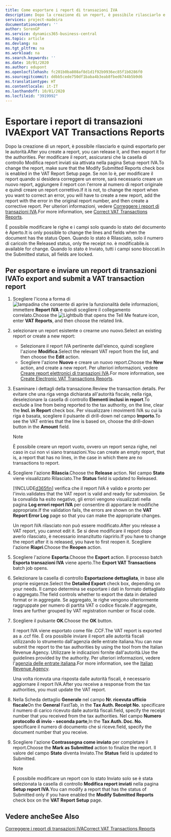 ```yaml
---
title: Come esportare i report di transazioni IVA
description: Dopo la creazione di un report, è possibile rilasciarlo e quindi esportarlo per le autorità.
services: project-madeira
documentationcenter: ''
author: SorenGP
ms.service: dynamics365-business-central
ms.topic: article
ms.devlang: na
ms.tgt_pltfrm: na
ms.workload: na
ms.search.keywords: ''
ms.date: 10/01/2020
ms.author: edupont
ms.openlocfilehash: fc201b0ba808af8d1d1f92b9936ec85f1b0286f0
ms.sourcegitcommit: ddbb5cede750df1baba4b3eab8fbed6744b5b9d6
ms.translationtype: HT
ms.contentlocale: it-IT
ms.lasthandoff: 10/01/2020
ms.locfileid: "3919992"
---
```

# <a name="export-vat-transactions-reports"></a><span data-ttu-id="a3357-103">Esportare i report di transazioni IVA</span><span class="sxs-lookup"><span data-stu-id="a3357-103">Export VAT Transactions Reports</span></span>
<span data-ttu-id="a3357-104">Dopo la creazione di un report, è possibile rilasciarlo e quindi esportarlo per le autorità.</span><span class="sxs-lookup"><span data-stu-id="a3357-104">After you create a report, you can release it, and then export it for the authorities.</span></span> <span data-ttu-id="a3357-105">Per modificare il report, assicurarsi che la casella di controllo Modifica report inviati sia attivata nella pagina Setup report IVA.</span><span class="sxs-lookup"><span data-stu-id="a3357-105">To change the report, make sure that the Modify Submitted Reports check box is enabled in the VAT Report Setup page.</span></span> <span data-ttu-id="a3357-106">Se non lo è, per modificare il report quando si desidera correggere un errore, sarà necessario creare un nuovo report, aggiungere il report con l'errore al numero di report originale e quindi creare un report correttivo.</span><span class="sxs-lookup"><span data-stu-id="a3357-106">If it is not, to change the report when you want to correct an error, you will have to create a new report, add the report with the error in the original report number, and then create a corrective report.</span></span> <span data-ttu-id="a3357-107">Per ulteriori informazioni, vedere [Correggere i report di transazioni IVA](how-to-correct-vat-transactions-reports.md).</span><span class="sxs-lookup"><span data-stu-id="a3357-107">For more information, see [Correct VAT Transactions Reports](how-to-correct-vat-transactions-reports.md).</span></span>  

<span data-ttu-id="a3357-108">È possibile modificare le righe e i campi solo quando lo stato del documento è Aperto.</span><span class="sxs-lookup"><span data-stu-id="a3357-108">It is only possible to change the lines and fields when the document has the status Open.</span></span> <span data-ttu-id="a3357-109">Quando lo stato è Rilasciato, solo il numero di carico</span><span class="sxs-lookup"><span data-stu-id="a3357-109">In the Released status, only the receipt no.</span></span> <span data-ttu-id="a3357-110">è modificabile.</span><span class="sxs-lookup"><span data-stu-id="a3357-110">is available for change.</span></span> <span data-ttu-id="a3357-111">Quando lo stato è Inviato, tutti i campi sono bloccati.</span><span class="sxs-lookup"><span data-stu-id="a3357-111">In the Submitted status, all fields are locked.</span></span>  

## <a name="to-export-and-submit-a-vat-transaction-report"></a><span data-ttu-id="a3357-112">Per esportare e inviare un report di transazioni IVA</span><span class="sxs-lookup"><span data-stu-id="a3357-112">To export and submit a VAT transaction report</span></span>  

1.  <span data-ttu-id="a3357-113">Scegliere l'icona a forma di ![lampadina che consente di aprire la funzionalità delle informazioni](../../media/ui-search/search_small.png "Informazioni sull'operazione che si desidera eseguire"), immettere **Report IVA** e quindi scegliere il collegamento correlato.</span><span class="sxs-lookup"><span data-stu-id="a3357-113">Choose the ![Lightbulb that opens the Tell Me feature](../../media/ui-search/search_small.png "Tell me what you want to do") icon, enter **VAT Reports**, and then choose the related link.</span></span>  
2.  <span data-ttu-id="a3357-114">selezionare un report esistente o crearne uno nuovo.</span><span class="sxs-lookup"><span data-stu-id="a3357-114">Select an existing report or create a new report:</span></span>  

    - <span data-ttu-id="a3357-115">Selezionare il report IVA pertinente dall'elenco, quindi scegliere l'azione **Modifica**.</span><span class="sxs-lookup"><span data-stu-id="a3357-115">Select the relevant VAT report from the list, and then choose the **Edit** action.</span></span>  
    - <span data-ttu-id="a3357-116">Scegliere l'azione **Nuovo** e creare un nuovo report.</span><span class="sxs-lookup"><span data-stu-id="a3357-116">Choose the **New** action, and create a new report.</span></span> <span data-ttu-id="a3357-117">Per ulteriori informazioni, vedere [Creare report elettronici di transazioni IVA](how-to-create-electronic-vat-transactions-reports.md).</span><span class="sxs-lookup"><span data-stu-id="a3357-117">For more information, see [Create Electronic VAT Transactions Reports](how-to-create-electronic-vat-transactions-reports.md).</span></span>  

3.  <span data-ttu-id="a3357-118">Esaminare i dettagli della transazione.</span><span class="sxs-lookup"><span data-stu-id="a3357-118">Review the transaction details.</span></span> <span data-ttu-id="a3357-119">Per evitare che una riga venga dichiarata all'autorità fiscale, nella riga, deselezionare la casella di controllo **Elementi inclusi in report**.</span><span class="sxs-lookup"><span data-stu-id="a3357-119">To exclude a line from being reported to the tax authority, on the line, clear the **Incl. in Report** check box.</span></span> <span data-ttu-id="a3357-120">Per visualizzare i movimenti IVA su cui la riga è basata, scegliere il pulsante di drill-down nel campo **Importo**.</span><span class="sxs-lookup"><span data-stu-id="a3357-120">To see the VAT entries that the line is based on, choose the drill-down button in the **Amount** field.</span></span>

    > [!NOTE]  
    >  <span data-ttu-id="a3357-121">È possibile creare un report vuoto, ovvero un report senza righe, nel caso in cui non vi siano transazioni.</span><span class="sxs-lookup"><span data-stu-id="a3357-121">You can create an empty report, that is, a report that has no lines, in the case in which there are no transactions to report.</span></span>  

4.  <span data-ttu-id="a3357-122">Scegliere l'azione **Rilascia**.</span><span class="sxs-lookup"><span data-stu-id="a3357-122">Choose the **Release** action.</span></span> <span data-ttu-id="a3357-123">Nel campo **Stato** viene visualizzato Rilasciato.</span><span class="sxs-lookup"><span data-stu-id="a3357-123">The **Status** field is updated to Released.</span></span>  

    [!INCLUDE[d365fin](../../includes/d365fin_md.md)] <span data-ttu-id="a3357-124">verifica che il report IVA è valido e pronto per l'invio.</span><span class="sxs-lookup"><span data-stu-id="a3357-124">validates that the VAT report is valid and ready for submission.</span></span> <span data-ttu-id="a3357-125">Se la convalida ha esito negativo, gli errori vengono visualizzati nella pagina **Log errori report IVA** per consentire di apportare le modifiche appropriate.</span><span class="sxs-lookup"><span data-stu-id="a3357-125">If the validation fails, the errors are shown on the **VAT Report Error Log** page so that you can make the appropriate changes.</span></span>  

    <span data-ttu-id="a3357-126">Un report IVA rilasciato non può essere modificato.</span><span class="sxs-lookup"><span data-stu-id="a3357-126">After you release a VAT report, you cannot edit it.</span></span> <span data-ttu-id="a3357-127">Se si deve modificare il report dopo averlo rilasciato, è necessario innanzitutto riaprirlo.</span><span class="sxs-lookup"><span data-stu-id="a3357-127">If you have to change the report after it is released, you have to first reopen it.</span></span> <span data-ttu-id="a3357-128">Scegliere l'azione **Riapri**.</span><span class="sxs-lookup"><span data-stu-id="a3357-128">Choose the **Reopen** action.</span></span>  

5.  <span data-ttu-id="a3357-129">Scegliere l'azione **Esporta**.</span><span class="sxs-lookup"><span data-stu-id="a3357-129">Choose the **Export** action.</span></span> <span data-ttu-id="a3357-130">Il processo batch **Esporta transazioni IVA** viene aperto.</span><span class="sxs-lookup"><span data-stu-id="a3357-130">The **Export VAT Transactions** batch job opens.</span></span>  
6.  <span data-ttu-id="a3357-131">Selezionare la casella di controllo **Esportazione dettagliata**, in base alle proprie esigenze.</span><span class="sxs-lookup"><span data-stu-id="a3357-131">Select the **Detailed Export** check box, depending on your needs.</span></span> <span data-ttu-id="a3357-132">Il campo determina se esportare i dati in formato dettagliato o aggregato.</span><span class="sxs-lookup"><span data-stu-id="a3357-132">The field controls whether to export the data in detailed format or in aggregate.</span></span> <span data-ttu-id="a3357-133">Se aggregato, le righe vengono ulteriormente raggruppate per numero di partita VAT o codice fiscale.</span><span class="sxs-lookup"><span data-stu-id="a3357-133">If aggregate, lines are further grouped by VAT registration number or fiscal code.</span></span>  
7.  <span data-ttu-id="a3357-134">Scegliere il pulsante **OK**.</span><span class="sxs-lookup"><span data-stu-id="a3357-134">Choose the **OK** button.</span></span>

    <span data-ttu-id="a3357-135">Il report IVA viene esportato come file .CCF.</span><span class="sxs-lookup"><span data-stu-id="a3357-135">The VAT report is exported as a .ccf file.</span></span> <span data-ttu-id="a3357-136">È ora possibile inviare il report alle autorità fiscali utilizzando lo strumento dall'agenzia delle entrate italiana.</span><span class="sxs-lookup"><span data-stu-id="a3357-136">You can now submit the report to the tax authorities by using the tool from the Italian Revenue Agency.</span></span> <span data-ttu-id="a3357-137">Utilizzare le indicazioni fornite dall'autorità.</span><span class="sxs-lookup"><span data-stu-id="a3357-137">Use the guidelines provided by the authority.</span></span> <span data-ttu-id="a3357-138">Per ulteriori informazioni, vedere l'[agenzia delle entrate italiana](https://go.microsoft.com/fwlink/?LinkID=206524).</span><span class="sxs-lookup"><span data-stu-id="a3357-138">For more information, see the [Italian Revenue Agency](https://go.microsoft.com/fwlink/?LinkID=206524).</span></span>  

    <span data-ttu-id="a3357-139">Una volta ricevuta una risposta dalle autorità fiscali, è necessario aggiornare il report IVA.</span><span class="sxs-lookup"><span data-stu-id="a3357-139">After you receive a response from the tax authorities, you must update the VAT report.</span></span>  

8.  <span data-ttu-id="a3357-140">Nella Scheda dettaglio **Generale** nel campo **Nr. ricevuta ufficio fiscale**</span><span class="sxs-lookup"><span data-stu-id="a3357-140">On the **General** FastTab, in the **Tax Auth. Receipt No.**</span></span> <span data-ttu-id="a3357-141">specificare il numero di carico ricevuto dalle autorità fiscali.</span><span class="sxs-lookup"><span data-stu-id="a3357-141">field, specify the receipt number that you received from the tax authorities.</span></span> <span data-ttu-id="a3357-142">Nel campo **Numero protocollo di invio - seconda parte**,</span><span class="sxs-lookup"><span data-stu-id="a3357-142">In the **Tax Auth. Doc. No.**</span></span> <span data-ttu-id="a3357-143">specificare il numero di documento che si riceve.</span><span class="sxs-lookup"><span data-stu-id="a3357-143">field, specify the document number that you receive.</span></span>  
9. <span data-ttu-id="a3357-144">Scegliere l'azione **Contrassegna come inviato** per completare il report.</span><span class="sxs-lookup"><span data-stu-id="a3357-144">Choose the **Mark as Submitted** action to finalize the report.</span></span> <span data-ttu-id="a3357-145">Il valore del campo **Stato** diventa Inviato.</span><span class="sxs-lookup"><span data-stu-id="a3357-145">The **Status** field is updated to Submitted.</span></span>  

    > [!NOTE]  
    >  <span data-ttu-id="a3357-146">È possibile modificare un report con lo stato Inviato solo se è stata selezionata la casella di controllo **Modifica report inviati** nella pagina **Setup report IVA**.</span><span class="sxs-lookup"><span data-stu-id="a3357-146">You can modify a report that has the status of Submitted only if you have enabled the **Modify Submitted Reports** check box on the **VAT Report Setup** page.</span></span>  

## <a name="see-also"></a><span data-ttu-id="a3357-147">Vedere anche</span><span class="sxs-lookup"><span data-stu-id="a3357-147">See Also</span></span>  
[<span data-ttu-id="a3357-148">Correggere i report di transazioni IVA</span><span class="sxs-lookup"><span data-stu-id="a3357-148">Correct VAT Transactions Reports</span></span>](how-to-correct-vat-transactions-reports.md)
